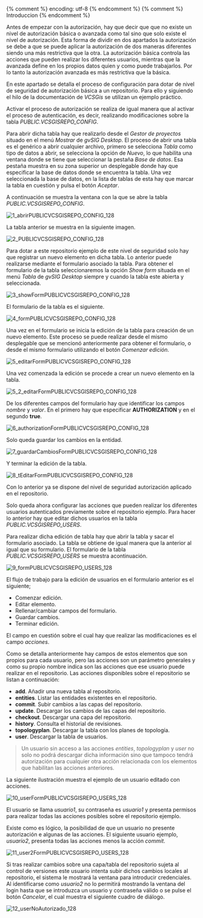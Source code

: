{% comment %} encoding: utf-8 {% endcomment %}
{% comment %} Introduccion {% endcomment %} 

Antes de empezar con la autorización, hay que decir que que no existe un nivel de autorización básica 
o avanzada como tal sino que solo existe el nivel de autorización. Esta forma de dividir en dos apartados 
la autorización se debe a que se puede aplicar la autorización de dos maneras diferentes siendo una más 
restrictiva que la otra. La autorización básica controla las acciones que pueden realizar los diferentes usuarios,
mientras que la avanzada define en los propios datos quien y como puede trabajarlos. Por lo tanto la autorización
avanzada es más restrictiva que la básica.

En este apartado se detalla el proceso de configuración para dotar de nivel de seguridad de autorización básica a un 
repositorio. Para ello y siguiendo el hilo de la documentación de *VCSGis* se utilizan un ejemplo práctico.

Activar el proceso de autorización se realiza de igual manera que al activar el proceso de autenticación, es decir,
realizando modificaciones sobre la tabla *PUBLIC.VCSGISREPO_CONFIG*.

Para abrir dicha tabla hay que realizarlo desde el *Gestor de proyectos* situado en el menú *Mostrar* de 
*gvSIG Desktop*. El proceso de abrir una tabla es el genérico a abrir cualquier archivo, primero se 
selecciona *Tabla* como tipo de datos a abrir, se selecciona la opción de *Nuevo*, lo que habilita una 
ventana donde se tiene que seleccionar la pestaña *Base de datos*. Esa pestaña muestra en su zona superior
un desplegable donde hay que especificar la base de datos donde se encuentra la tabla. 
Una vez seleccionada la base de datos, en la lista de tablas de esta hay que marcar la tabla 
en cuestión y pulsa el botón *Aceptar*.

A continuación se muestra la ventana con la que se abre la tabla *PUBLIC.VCSGISREPO_CONFIG*.

![1_abrirPUBLICVCSGISREPO_CONFIG_128](autorizacion_basica_files/1_abrirPUBLICVCSGISREPO_CONFIG_128.png)

La tabla anterior se muestra en la siguiente imagen.

![2_PUBLICVCSGISREPO_CONFIG_128](autorizacion_basica_files/2_PUBLICVCSGISREPO_CONFIG_128.png)

Para dotar a este repositorio ejemplo de este nivel de seguridad solo hay que registrar un nuevo elemento en
dicha tabla. Lo anterior puede realizarse mediante el formulario asociado la tabla. 
Para obtener el formulario de la tabla seleccionaremos la opción *Show form* situada en el menú 
*Tabla* de *gvSIG Desktop* siempre y cuando la tabla este abierta y seleccionada.

![3_showFormPUBLICVCSGISREPO_CONFIG_128](autorizacion_basica_files/3_showFormPUBLICVCSGISREPO_CONFIG_128.png)

El formulario de la tabla es el siguiente.

![4_formPUBLICVCSGISREPO_CONFIG_128](autorizacion_basica_files/4_formPUBLICVCSGISREPO_CONFIG_128.png)

Una vez en el formulario se inicia la edición de la tabla para creación de un nuevo elemento. 
Este proceso se puede realizar desde el mismo desplegable que se mencionó anteriormente para obtener 
el formulario, o desde el mismo formulario utilizando el botón *Comenzar edición*.

![5_editarFormPUBLICVCSGISREPO_CONFIG_128](autorizacion_basica_files/5_editarFormPUBLICVCSGISREPO_CONFIG_128.png)

Una vez comenzada la edición se procede a crear un nuevo elemento en la tabla.

![5_2_editarFormPUBLICVCSGISREPO_CONFIG_128](autenticacion_files/5_2_editarFormPUBLICVCSGISREPO_CONFIG_128.png)

De los diferentes campos del formulario hay que identificar los campos *nombre* y *valor*. En el primero hay que 
especificar **AUTHORIZATION** y en el segundo **true**.

![6_authorizationFormPUBLICVCSGISREPO_CONFIG_128](autorizacion_basica_files/6_authorizationFormPUBLICVCSGISREPO_CONFIG_128.png)

Solo queda guardar los cambios en la entidad.

![7_guardarCambiosFormPUBLICVCSGISREPO_CONFIG_128](autorizacion_basica_files/7_guardarCambiosFormPUBLICVCSGISREPO_CONFIG_128.png)

Y terminar la edición de la tabla.

![8_tEditarFormPUBLICVCSGISREPO_CONFIG_128](autorizacion_basica_files/8_tEditarFormPUBLICVCSGISREPO_CONFIG_128.png)

Con lo anterior ya se dispone del nivel de seguridad autorización aplicado en el repositorio. 

Solo queda ahora configurar las acciones que pueden realizar los diferentes usuarios autenticados previamente sobre el 
repositorio ejemplo. Para hacer lo anterior hay que editar dichos usuarios en la tabla *PUBLIC.VCSGISREPO_USERS*.

Para realizar dicha edición de tabla hay que abrir la tabla y sacar el formulario asociado. La tabla se obtiene
de igual manera que la anterior al igual que su formulario. El formulario de la tabla *PUBLIC.VCSGISREPO_USERS* se 
muestra acontinuación.

![9_formPUBLICVCSGISREPO_USERS_128](autorizacion_basica_files/9_formPUBLICVCSGISREPO_USERS_128.png)

El flujo de trabajo para la edición de usuarios  en el formulario anterior es el siguiente;
 * Comenzar edición.
 * Editar elemento.
 * Rellenar/cambiar campos del formulario.
 * Guardar cambios.
 * Terminar edición.

El campo en cuestión sobre el cual hay que realizar las modificaciones es el campo *acciones*.

Como se detalla anteriormente hay campos de estos elementos que son propios para cada usuario,
pero las acciones son un parámetro generales y como su propio nombre indica son las acciones 
que ese usuario puede realizar en el repositorio.
Las acciones disponibles sobre el repositorio se listan a continuación:
 * **add**. Añadir una nueva tabla al repositorio.
 * **entities**. Listar las entidades existentes en el repositorio.
 * **commit**. Subir cambios a las capas del repositorio.
 * **update**. Descargar los cambios de las capas del repositorio.
 * **checkout**. Descargar una capa del repositorio.
 * **history**. Consulta el historial de revisiones.
 * **topologyplan**. Descargar la tabla con los planes de topología.
 * **user**. Descargar la tabla de usuarios.

 > Un usuario sin acceso a las acciones *entities*, *topologyplan* y *user* no solo no podrá descargar dicha 
 información sino que tampoco tendrá autorización para cualquier otra acción relacionada con los elementos 
 que habilitan las acciones anteriores.

La siguiente ilustración muestra el ejemplo de un usuario editado con acciones.

![10_userFormPUBLICVCSGISREPO_USERS_128](autorizacion_basica_files/10_userFormPUBLICVCSGISREPO_USERS_128.png)

El usuario se llama *usuario1*, su contraseña es *usuario1* y presenta permisos para realizar todas las acciones
posibles sobre el repositorio ejemplo.

Existe como es lógico, la posibilidad de que un usuario no presente autorización e algunas de las acciones. El
siguiente usuario ejemplo, *usuario2*, presenta todas las acciones menos la acción *commit*.

![11_user2FormPUBLICVCSGISREPO_USERS_128](autorizacion_basica_files/11_user2FormPUBLICVCSGISREPO_USERS_128.png)

Si tras realizar cambios sobre una capa/tabla del repositorio sujeta al control de versiones este usuario
intenta subir dichos cambios locales al repositorio, el sistema le mostrará la ventana para introducir credenciales.
Al identificarse como *usuario2* no lo permitirá mostrando la ventana del login hasta que se introduzca un usuario
y contraseña válido o se pulse el botón *Cancelar*, el cual muestra el siguiente cuadro de diálogo.

![12_userNoAutorizado_128](autorizacion_basica_files/12_userNoAutorizado_128.png)




